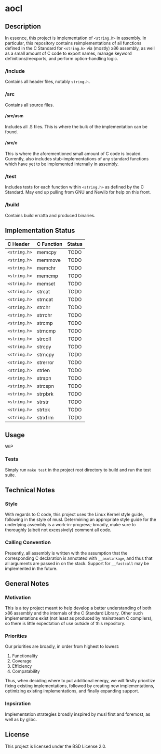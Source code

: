 # aocl

## Description
In essence, this project is implementation of `<string.h>` in assembly.
In particular, this repository contains reimplementations of all functions
defined in the C Standard for `<string.h>` via (mostly) x86 assembly, as well as
a small amount of C code to export names, manage keyword definitions/reexports,
and perform option-handling logic.
### /include
Contains all header files, notably `string.h`.
### /src
Contains all source files.
#### /src/asm 
Includes all .S files. This is where the bulk of the implementation can be
found.
#### /src/c
This is where the aforementioned small amount of C code is located.
Currently, also includes stub-implementations of any standard functions which have
yet to be implemented internally in assembly.
### /test
Includes tests for each function within `<string.h>` as defined by the C
Standard. May end up pulling from GNU and Newlib for help on this front.
### /build
Contains build erratta and produced binaries.

## Implementation Status
|  C Header  |  C Function  |  Status  |
|:-----------|:-------------|:--------:|
|`<string.h>`|memcpy| TODO |
|`<string.h>`|memmove| TODO |
|`<string.h>`|memchr| TODO |
|`<string.h>`|memcmp| TODO |
|`<string.h>`|memset| TODO |
|`<string.h>`|strcat| TODO |
|`<string.h>`|strncat| TODO |
|`<string.h>`|strchr| TODO |
|`<string.h>`|strrchr| TODO |
|`<string.h>`|strcmp| TODO |
|`<string.h>`|strncmp| TODO |
|`<string.h>`|strcoll| TODO |
|`<string.h>`|strcpy| TODO |
|`<string.h>`|strncpy| TODO |
|`<string.h>`|strerror| TODO |
|`<string.h>`|strlen| TODO |
|`<string.h>`|strspn| TODO |
|`<string.h>`|strcspn| TODO |
|`<string.h>`|strpbrk| TODO |
|`<string.h>`|strstr| TODO |
|`<string.h>`|strtok| TODO |
|`<string.h>`|strxfrm| TODO |

## Usage
WIP
### Tests
Simply run `make test` in the project root directory to build and run the test
suite.

## Technical Notes
### Style
With regards to C code, this project uses the Linux Kernel style guide, following
in the style of musl. Determining an appropriate style guide for the underlying
assembly is a work-in-progress; broadly, make sure to thoroughly (albeit not
excessively) comment all code.
### Calling Convention
Presently, all assembly is written with the assumption that the corresponding
C declaration is annotated with `__asmlinkage`, and thus that all arguments are
passed in on the stack. Support for `__fastcall` may be implemented in the
future.

## General Notes
### Motivation
This is a toy project meant to help develop a better understanding of both x86
assembly and the internals of the C Standard Library. Other such
implementations exist (not least as produced by mainstream C compilers), so
there is little expectation of use outside of this repository.
### Priorities
Our priorities are broadly, in order from highest to lowest:
1. Functionality
2. Coverage
3. Efficiency
4. Compatability

Thus, when deciding where to put additional energy, we will firstly prioritize
fixing existing implementations, followed by creating new implementations,
optimizing existing implementations, and finally expanding support.
### Inpsiration
Implementation strategies broadly inspired by musl first and foremost, as well
as by glibc.

## License
This project is licensed under the BSD License 2.0.
